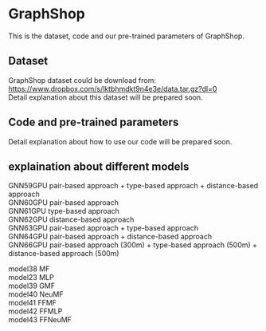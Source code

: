 # GraphShop
This is the dataset, code and our pre-trained parameters of GraphShop.

## Dataset
GraphShop dataset could be download from: https://www.dropbox.com/s/lktbhmdkt9n4e3e/data.tar.gz?dl=0  
Detail explanation about this dataset will be prepared soon.

## Code and pre-trained parameters
Detail explanation about how to use our code will be prepared soon.

## explaination about different models 
GNN59GPU pair-based approach + type-based approach + distance-based approach  
GNN60GPU pair-based approach  
GNN61GPU type-based approach  
GNN62GPU distance-based approach  
GNN63GPU pair-based approach + type-based approach  
GNN64GPU pair-based approach + distance-based approach  
GNN66GPU pair-based approach (300m) + type-based approach (500m) + distance-based approach (500m)  

model38 MF  
model23 MLP  
model39 GMF  
model40 NeuMF  
model41 FFMF  
model42 FFMLP  
model43 FFNeuMF 

